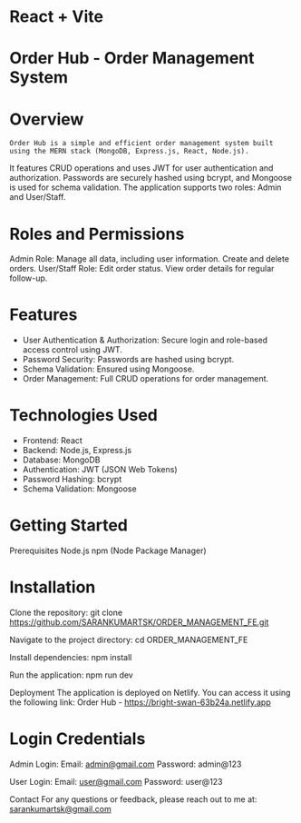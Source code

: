 # React + Vite
# Order Hub - Order Management System


# Overview
    Order Hub is a simple and efficient order management system built using the MERN stack (MongoDB, Express.js, React, Node.js).
It features CRUD operations and uses JWT for user authentication and authorization. Passwords are securely hashed using bcrypt, 
and Mongoose is used for schema validation. The application supports two roles: Admin and User/Staff.


# Roles and Permissions

Admin Role:
    Manage all data, including user information.
    Create and delete orders.
User/Staff Role:
    Edit order status.
    View order details for regular follow-up.
    
# Features
* User Authentication & Authorization: Secure login and role-based access control using JWT.
* Password Security: Passwords are hashed using bcrypt.
* Schema Validation: Ensured using Mongoose.
* Order Management: Full CRUD operations for order management.
  
# Technologies Used
* Frontend: React
* Backend: Node.js, Express.js
* Database: MongoDB
* Authentication: JWT (JSON Web Tokens)
* Password Hashing: bcrypt
* Schema Validation: Mongoose
  
# Getting Started

Prerequisites
Node.js
npm (Node Package Manager)

# Installation
Clone the repository:
git clone https://github.com/SARANKUMARTSK/ORDER_MANAGEMENT_FE.git

Navigate to the project directory:
cd ORDER_MANAGEMENT_FE

Install dependencies:
npm install

Run the application:
npm run dev

Deployment
The application is deployed on Netlify. You can access it using the following link:
Order Hub - https://bright-swan-63b24a.netlify.app

# Login Credentials
Admin Login:
Email: admin@gmail.com
Password: admin@123

User Login:
Email: user@gmail.com
Password: user@123

Contact
For any questions or feedback, please reach out to me at: sarankumartsk@gmail.com
